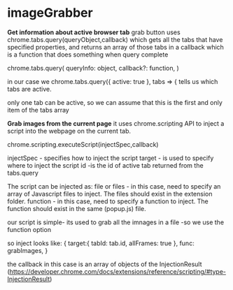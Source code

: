 # imageGrabber

**Get information about active browser tab**
grab button uses chrome.tabs.query(queryObject,callback) which gets all the tabs that have specified properties, and returns an array of those tabs in a callback which is a function that does something when query complete

chrome.tabs.query(
  queryInfo: object,
  callback?: function,
)

in our case we chrome.tabs.query({ active: true }, tabs => { tells us which tabs are active. 

only one tab can be active, so we can assume that this is the first and only item of the tabs array

**Grab images from the current page**
it uses chrome.scripting API to inject a script into the webpage on the current tab. 

chrome.scripting.executeScript(injectSpec,callback)

injectSpec - specifies how to inject the script 
target - is used to specify where to inject the script
id -is the id of active tab returned from the tabs.query

The script can be injected as:
file or files - in this case, need to specify an array of Javascript files to inject. The files should exist in the extension folder.
function - in this case, need to specify a function to inject. The function should exist in the same (popup.js) file.

our script is simple- its used to grab all the imnages in a file -so we use the function option

so inject looks like:
{
    target:{ tabId: tab.id, allFrames: true },
    func: grabImages,
}

the callback in this case is an array of objects of the InjectionResult (https://developer.chrome.com/docs/extensions/reference/scripting/#type-InjectionResult)


